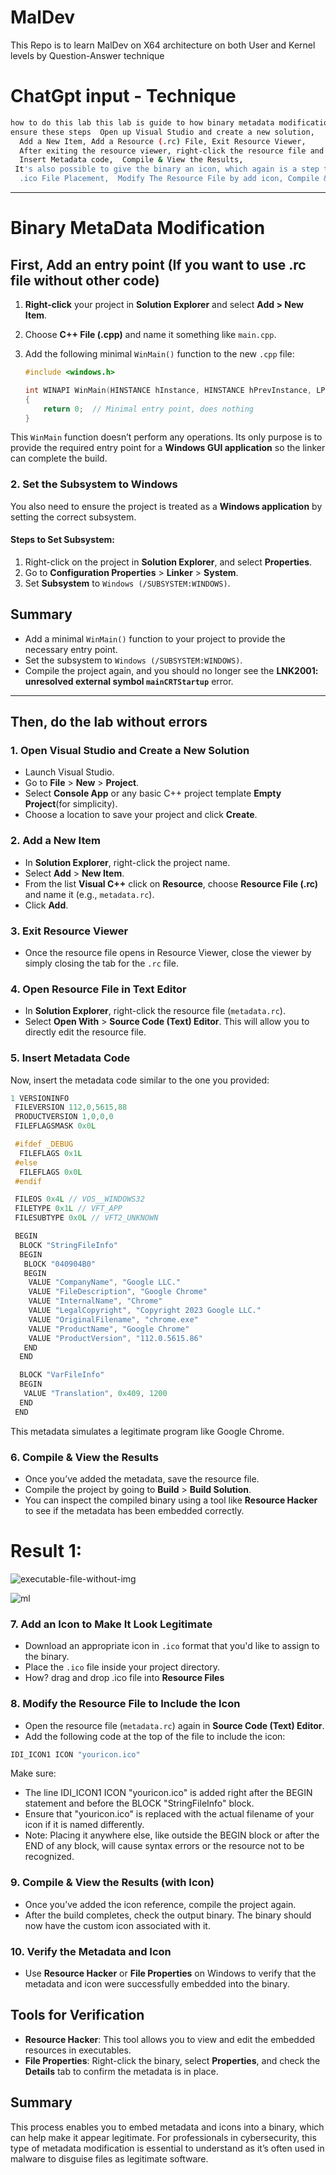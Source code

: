 # MalDev
This Repo is to learn MalDev on X64 architecture on both User and Kernel levels by Question-Answer technique
# ChatGpt input - Technique
```sh
how to do this lab this lab is guide to how binary metadata modification happened this helped it professional a lot .
ensure these steps  Open up Visual Studio and create a new solution,
  Add a New Item, Add a Resource (.rc) File, Exit Resource Viewer,
  After exiting the resource viewer, right-click the resource file and select 'Open With' > 'Source Code Text) Editor',
  Insert Metadata code,  Compile & View the Results,
 It's also possible to give the binary an icon, which again is a step towards making the binary appear less suspicious,
  .ico File Placement,  Modify The Resource File by add icon, Compile & View the Results.
```

---

# Binary MetaData Modification

## First, Add an entry point (If you want to use .rc file without other code)

1. **Right-click** your project in **Solution Explorer** and select **Add > New Item**.
2. Choose **C++ File (.cpp)** and name it something like `main.cpp`.
3. Add the following minimal `WinMain()` function to the new `.cpp` file:

    ```cpp
    #include <windows.h>

    int WINAPI WinMain(HINSTANCE hInstance, HINSTANCE hPrevInstance, LPSTR lpCmdLine, int nCmdShow)
    {
        return 0;  // Minimal entry point, does nothing
    }
    ```

This `WinMain` function doesn’t perform any operations. Its only purpose is to provide the required entry point for a **Windows GUI application** so the linker can complete the build.

### 2. Set the Subsystem to Windows

You also need to ensure the project is treated as a **Windows application** by setting the correct subsystem.

#### Steps to Set Subsystem:
1. Right-click on the project in **Solution Explorer**, and select **Properties**.
2. Go to **Configuration Properties** > **Linker** > **System**.
3. Set **Subsystem** to `Windows (/SUBSYSTEM:WINDOWS)`.


## Summary

- Add a minimal `WinMain()` function to your project to provide the necessary entry point.
- Set the subsystem to `Windows (/SUBSYSTEM:WINDOWS)`.
- Compile the project again, and you should no longer see the **LNK2001: unresolved external symbol `mainCRTStartup`** error.

---
## Then, do the lab without errors

### 1. Open Visual Studio and Create a New Solution
- Launch Visual Studio.
- Go to **File** > **New** > **Project**.
- Select **Console App** or any basic C++ project template **Empty Project**(for simplicity).
- Choose a location to save your project and click **Create**.

### 2. Add a New Item
- In **Solution Explorer**, right-click the project name.
- Select **Add** > **New Item**.
- From the list **Visual C++** click on **Resource**, choose **Resource File (.rc)** and name it (e.g., `metadata.rc`).
- Click **Add**.

### 3. Exit Resource Viewer
- Once the resource file opens in Resource Viewer, close the viewer by simply closing the tab for the `.rc` file.

### 4. Open Resource File in Text Editor
- In **Solution Explorer**, right-click the resource file (`metadata.rc`).
- Select **Open With** > **Source Code (Text) Editor**. This will allow you to directly edit the resource file.

### 5. Insert Metadata Code
Now, insert the metadata code similar to the one you provided:

```c
1 VERSIONINFO
 FILEVERSION 112,0,5615,88
 PRODUCTVERSION 1,0,0,0
 FILEFLAGSMASK 0x0L

 #ifdef _DEBUG
  FILEFLAGS 0x1L
 #else
  FILEFLAGS 0x0L
 #endif

 FILEOS 0x4L // VOS__WINDOWS32
 FILETYPE 0x1L // VFT_APP
 FILESUBTYPE 0x0L // VFT2_UNKNOWN

 BEGIN
  BLOCK "StringFileInfo"
  BEGIN
   BLOCK "040904B0"
   BEGIN
    VALUE "CompanyName", "Google LLC."
    VALUE "FileDescription", "Google Chrome"
    VALUE "InternalName", "Chrome"
    VALUE "LegalCopyright", "Copyright 2023 Google LLC."
    VALUE "OriginalFilename", "chrome.exe"
    VALUE "ProductName", "Google Chrome"
    VALUE "ProductVersion", "112.0.5615.86"
   END
  END

  BLOCK "VarFileInfo"
  BEGIN
   VALUE "Translation", 0x409, 1200
  END
 END 
```
This metadata simulates a legitimate program like Google Chrome.

### 6. Compile & View the Results
- Once you’ve added the metadata, save the resource file.
- Compile the project by going to **Build** > **Build Solution**.
- You can inspect the compiled binary using a tool like **Resource Hacker** to see if the metadata has been embedded correctly.

# Result 1:
![executable-file-without-img](https://github.com/user-attachments/assets/a8bd9ccc-174c-4ca9-a67b-8f5c7fe8f681)

![ml](https://github.com/user-attachments/assets/6d069d2d-d5ba-4cda-8f7b-59a068195d20)

### 7. Add an Icon to Make It Look Legitimate
- Download an appropriate icon in `.ico` format that you'd like to assign to the binary.
- Place the `.ico` file inside your project directory.
- How? drag and drop .ico file into **Resource Files**

### 8. Modify the Resource File to Include the Icon
- Open the resource file (`metadata.rc`) again in **Source Code (Text) Editor**.
- Add the following code at the top of the file to include the icon:

```c
IDI_ICON1 ICON "youricon.ico"
```
Make sure: 

- The line IDI_ICON1 ICON "youricon.ico" is added right after the BEGIN statement and before the BLOCK "StringFileInfo" block.
- Ensure that "youricon.ico" is replaced with the actual filename of your icon if it is named differently.
- Note: Placing it anywhere else, like outside the BEGIN block or after the END of any block, will cause syntax errors or the resource not to be recognized.
  
### 9. Compile & View the Results (with Icon)
- Once you’ve added the icon reference, compile the project again.
- After the build completes, check the output binary. The binary should now have the custom icon associated with it.

### 10. Verify the Metadata and Icon
- Use **Resource Hacker** or **File Properties** on Windows to verify that the metadata and icon were successfully embedded into the binary.

## Tools for Verification
- **Resource Hacker**: This tool allows you to view and edit the embedded resources in executables.
- **File Properties**: Right-click the binary, select **Properties**, and check the **Details** tab to confirm the metadata is in place.

## Summary
This process enables you to embed metadata and icons into a binary, which can help make it appear legitimate. For professionals in cybersecurity, this type of metadata modification is essential to understand as it’s often used in malware to disguise files as legitimate software.

